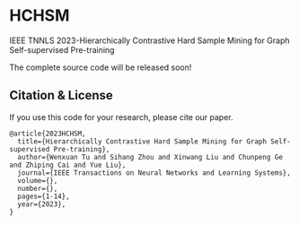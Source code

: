 # HCHSM
IEEE TNNLS 2023-Hierarchically Contrastive Hard Sample Mining for Graph Self-supervised Pre-training

The complete source code will be released soon!

## Citation & License
If you use this code for your research, please cite our paper.
```
@article{2023HCHSM,
  title={Hierarchically Contrastive Hard Sample Mining for Graph Self-supervised Pre-training},
  author={Wenxuan Tu and Sihang Zhou and Xinwang Liu and Chunpeng Ge and Zhiping Cai and Yue Liu},
  journal={IEEE Transactions on Neural Networks and Learning Systems},
  volume={},
  number={},
  pages={1-14},
  year={2023},
}
```
